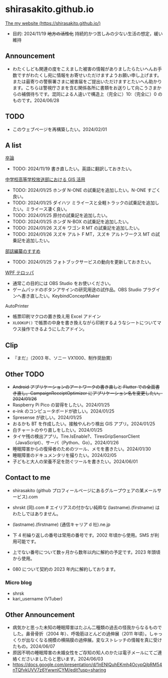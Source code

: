 # shirasakito.github.io
[The my website (https://shirasakito.github.io/)](https://shirasakito.github.io/)
- 目的: 2024/11/19 <s>地方の活性化</s> 持続的かつ苦しみの少ない生活の想定，緩い維持

## Announcement 
- わたくしども関連の度をこえました被害の情報がありましたらたいへんお手数ですがわたくし宛に情報をお寄せいただけますようお願い申し上げます。または最寄りの警察署さまに被害届をご提出いただけますとたいへん助かります。こちらは警視庁さまを含む関係各所に書類をお送りして向こうさまからの補償待ちです。混同による人違いで構造上（完全に）10:（完全に）0 のものです。2024/06/28

## TODO
- このウェブページを再構築したい。2024/02/01

## A list

[卒論](https://shirasakito.github.io/thesis.tex)
- TODO: 2024/11/19 書き直したい。英語に翻訳しておきたい。

[中学校高等学校放送部における GIS 活用](https://shirasakito.github.io/bbcmap.htm)
- TODO: 2024/01/25 ホンダ N-ONE の試乗記を追加したい。N-ONE すごく良い。
- TODO: 2024/01/25 ダイハツ ミライースと全軽トラックの試乗記を追加したい。ミライース凄く良い。
- TODO: 2024/01/25 原付の試乗記を追加したい。
- TODO: 2024/01/25 ホンダ N-BOX の試乗記を追加したい。
- TODO: 2024/01/26 スズキ ワゴン R MT の試乗記を追加したい。
- TODO: 2024/01/26 スズキ アルト F MT，スズキ アルトワークス MT の試乗記を追加したい。

[部誌編纂のすすめ](https://shirasakito.github.io/bushi.htm)
- TODO: 2024/01/25 フォトブックサービスの動向を更新しておきたい。

[WPF テロッパ](https://shirasakito.github.io/wpf_telopper.htm)
- 通常この目的には OBS Studio をお使いください。
- ゲームパッドのボタンアサインの研究用途の試作品。OBS Studio プラグインへ書き直したい。KeybindConceptMaker

AutoPrinter
- 帳票印刷マクロの置き換え用 Excel アドイン
- ```XLOOKUP()``` で帳票の中身を書き換えながら印刷するようなシートについてマウス操作できるようにしたアドイン。

## Clip
- 『まだ』（2003 年、ソニー VX1000、制作奨励賞）

## Other TODO
- <s>Android アプリケーションのアートワークの書き直しと Flutter での全面書き直し。CampaignReceiptOptimizer にアプリケーション名を変更したい。2024/01/26</s>
- Raspberry Pi Pico の習得をしたい。2024/01/25
- e-ink のコンピュータボードが欲しい。2024/01/25
- Spresense が欲しい。2024/01/25
- おるかも BT を作成したい。接触やんわり検出 GIS アプリ。2024/01/25
- 白チャートのやり直しをしたい。2024/01/25
- タイヤ残の検出アプリ。Tire.IsEnable?、TiresGripSensorClient（JavaScript）、サーバ（Python、Go）。2024/01/26
- 睡眠障害からの復帰者のためのツール、メモを書きたい。2024/01/30
- 睡眠障害のドキュメンタリを撮りたい。2024/02/05
- 子どもと大人の栄養不足を防ぐツールを書きたい。2024/06/01

## Contact to me
- shirasakito (github プロフィールページにあるグループウェアの某メールサービス).com
- shrskt (同).com # エイリアスの付かない純粋な (lastname).(firstname) はわたしではありません。
- (lastname).(firstname) (通信キャリア d 社).ne.jp

- 下 4 桁繰り返しの番号は常用の番号です。2002 年頃から使用。SMS が利用可能です。
- 上でない番号について数ヶ月から数年以内に解約の予定です。2023 年頭頃から使用。
- 080 について契約の 2023 年内に解約しております。

### Micro blog
- shrsk
- kari_username (VTuber)

## Other Announcement
- 病気かと思った未知の睡眠障害はたぶん二種類の過去の怪我からなるものでした。鼻骨骨折（2004 年）、呼吸筋ほとんどの過伸展（2011 年頃）。しゃっくりが出なくなる規模の横隔膜の過伸展。変なストレッチの情報を真に受けたもの。2024/06/07 
- 原因不明の睡眠障害の未婚女性をご存知の知人のかたは電子メールにてご連絡くださいましたらと思います。2024/06/03
- https://docs.google.com/presentation/d/1nENIQuhEKmh4OcypQjbRM54nTQfvkUVV7z6YwwnlCYM/edit?usp=sharing

